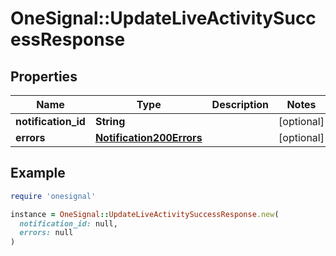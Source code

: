 # OneSignal::UpdateLiveActivitySuccessResponse

## Properties

| Name | Type | Description | Notes |
| ---- | ---- | ----------- | ----- |
| **notification_id** | **String** |  | [optional] |
| **errors** | [**Notification200Errors**](Notification200Errors.md) |  | [optional] |

## Example

```ruby
require 'onesignal'

instance = OneSignal::UpdateLiveActivitySuccessResponse.new(
  notification_id: null,
  errors: null
)
```

